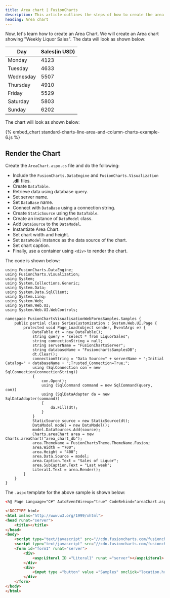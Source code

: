 ```yaml
---
title: Area chart | FusionCharts
description: This article outlines the steps of how to create the area chart.
heading: Area chart
---
```


Now, let's learn how to create an Area Chart. We will create an Area chart showing "Weekly Liquor Sales". The data will look as shown below:

Day|Sales(in USD)
-|-
Monday|4123
Tuesday|4633
Wednesday|5507
Thursday|4910
Friday|5529
Saturday|5803
Sunday|6202

The chart will look as shown below:

{% embed_chart standard-charts-line-area-and-column-charts-example-6.js %}

## Render the Chart

Create the `AreaChart.aspx.cs` file and do the following:

* Include the `FusionCharts.DataEngine` and `FusionCharts.Visualization` **.dll** files. 
* Create `DataTable`.
* Retrieve data using database query.
* Set server name.
* Set `DataBase` name.
* Connect with `DataBase` using a connection string.
* Create `StaticSource` using the `DataTable`.
* Create an instance of `DataModel` class.
* Add `DataSource` to the `DataModel`.
* Instantiate Area Chart.
* Set chart width and height.
* Set `DataModel` instance as the data source of the chart.
* Set chart caption.
* Finally, use a container using `<div>` to render the chart.

The code is shown below:

```aspnet
using FusionCharts.DataEngine;
using FusionCharts.Visualization;
using System;
using System.Collections.Generic;
using System.Data;
using System.Data.SqlClient;
using System.Linq;
using System.Web;
using System.Web.UI;
using System.Web.UI.WebControls;

namespace FusionChartsVisualisationWebFormsSamples.Samples {
    public partial class SeriesCustomization : System.Web.UI.Page {
        protected void Page_Load(object sender, EventArgs e) {
            DataTable dt = new DataTable();
            string query = "select * from LiquorSales";
            string connectionString = null;
            string serverName = "FusionChartsServer";
            string databaseName = "FusionchartsSamplesDB";
            dt.Clear();
            connectionString = "Data Source=" + serverName + ";Initial Catalog=" + databaseName + ";Trusted_Connection=True;";
            using (SqlConnection con = new SqlConnection(connectionString))
            {
                con.Open();
                using (SqlCommand command = new SqlCommand(query, con))
                using (SqlDataAdapter da = new SqlDataAdapter(command))
                {
                    da.Fill(dt);
                }
            }
            StaticSource source = new StaticSource(dt);
            DataModel model = new DataModel();
            model.DataSources.Add(source);
            Charts.areaChart area = new Charts.areaChart("area_chart_db");
            area.ThemeName = FusionChartsTheme.ThemeName.Fusion;
            area.Width = "700";
            area.Height = "400";
            area.Data.Source = model;
            area.Caption.Text = "Sales of Liquor";
            area.SubCaption.Text = "Last week";
            Literal1.Text = area.Render();
        }
    }
}
```

The `.aspx` template for the above sample is shown below:

```html
<%@ Page Language="C#" AutoEventWireup="true" CodeBehind="areaChart.aspx.cs" Inherits="FusionChartsVisualisationWebFormsSamples.Samples.areaChart" %>

<!DOCTYPE html>
<html xmlns="http://www.w3.org/1999/xhtml">
<head runat="server">
    <title></title>
</head>
<body>
    <script type="text/javascript" src="//cdn.fusioncharts.com/fusioncharts/latest/fusioncharts.js"></script>
    <script type="text/javascript" src="//cdn.fusioncharts.com/fusioncharts/latest/themes/fusioncharts.theme.fusion.js"></script>
    <form id="form1" runat="server">
        <div>
            <asp:Literal ID ="Literal1" runat ="server"></asp:Literal>
        </div>
        <div>
            <input type ="button" value ="Samples" onclick="location.href = 'Index.aspx';" />
        </div>
    </form>
</body>
</html>
```